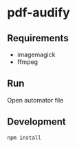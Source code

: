 # pdf-audify

## Requirements

* imagemagick
* ffmpeg

## Run

Open automator file

## Development

```sh
npm install
```
